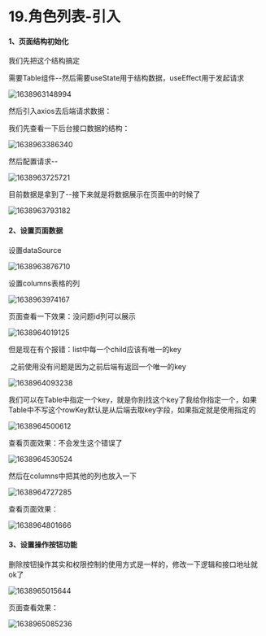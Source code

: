 # 19.角色列表-引入





#### 1、页面结构初始化

我们先把这个结构搞定

​		需要Table组件--然后需要useState用于结构数据，useEffect用于发起请求

![1638963148994](../../../../.vuepress/public/images/1638963148994.png)



然后引入axios去后端请求数据：

我们先查看一下后台接口数据的结构：

![1638963386340](../../../../.vuepress/public/images/1638963386340.png)



然后配置请求--

![1638963725721](../../../../.vuepress/public/images/1638963725721.png)



目前数据是拿到了--接下来就是将数据展示在页面中的时候了

![1638963793182](../../../../.vuepress/public/images/1638963793182.png)



#### 2、设置页面数据



设置dataSource

![1638963876710](../../../../.vuepress/public/images/1638963876710.png)



设置columns表格的列

![1638963974167](../../../../.vuepress/public/images/1638963974167.png)



页面查看一下效果：没问题id列可以展示

![1638964019125](../../../../.vuepress/public/images/1638964019125.png)



但是现在有个报错：list中每一个child应该有唯一的key

​		之前使用没有问题是因为之前后端有返回一个唯一的key

![1638964093238](../../../../.vuepress/public/images/1638964093238.png)



我们可以在Table中指定一个key，就是你别找这个key了我给你指定一个，如果Table中不写这个rowKey默认是从后端去取key字段，如果指定就是使用指定的

![1638964500612](../../../../.vuepress/public/images/1638964500612.png)



查看页面效果：不会发生这个错误了

![1638964530524](../../../../.vuepress/public/images/1638964530524.png)



然后在columns中把其他的列也放入一下

![1638964727285](../../../../.vuepress/public/images/1638964727285.png)





查看页面效果：

![1638964801666](../../../../.vuepress/public/images/1638964801666.png)





#### 3、设置操作按钮功能

​	删除按钮操作其实和权限控制的使用方式是一样的，修改一下逻辑和接口地址就ok了

![1638965015644](../../../../.vuepress/public/images/1638965015644.png)



页面查看效果：

![1638965085236](../../../../.vuepress/public/images/1638965085236.png)

























































































































































